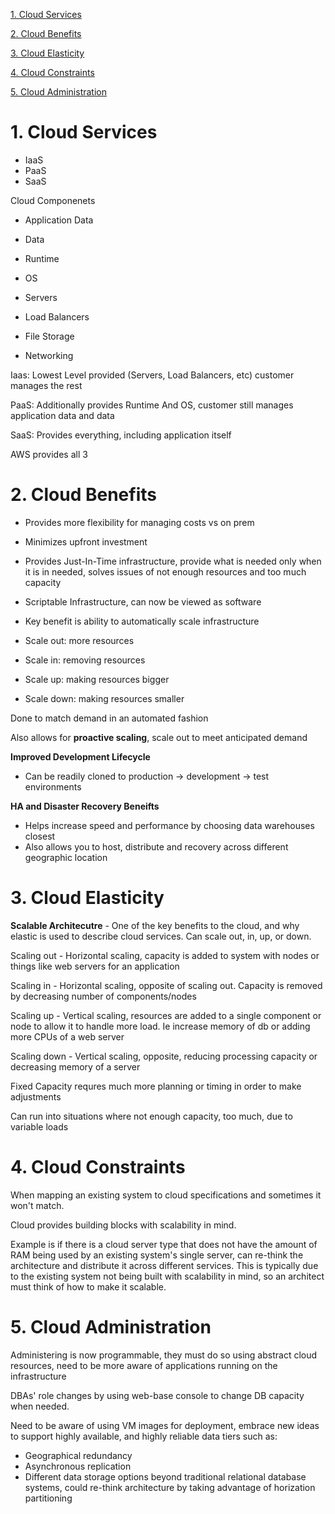 [1. Cloud Services](#1-cloud-services)

[2. Cloud Benefits](#2-cloud-benefits)

[3. Cloud Elasticity](#3-cloud-elasticity)

[4. Cloud Constraints](#4-cloud-constraints)

[5. Cloud Administration](#5-cloud-administration)


# 1. Cloud Services
- IaaS
- PaaS
- SaaS

Cloud Componenets

- Application Data
- Data

- Runtime
- OS

- Servers
- Load Balancers
- File Storage
- Networking

Iaas: Lowest Level provided (Servers, Load Balancers, etc) customer manages the rest

PaaS: Additionally provides Runtime And OS, customer still manages application data and data

SaaS: Provides everything, including application itself

AWS provides all 3

# 2. Cloud Benefits 
- Provides more flexibility for managing costs vs on prem
- Minimizes upfront investment
- Provides Just-In-Time infrastructure, provide what is needed only when it is in needed, solves issues of not enough resources and too much capacity
- Scriptable Infrastructure, can now be viewed as software
- Key benefit is ability to automatically scale infrastructure

- Scale out: more resources
- Scale in: removing resources
- Scale up: making resources bigger
- Scale down: making resources smaller

Done to match demand in an automated fashion

Also allows for **proactive scaling**, scale out to meet anticipated demand

**Improved Development Lifecycle**
- Can be readily cloned to production -> development -> test environments

**HA and Disaster Recovery Beneifts**
- Helps increase speed and performance by choosing data warehouses closest
- Also allows you to host, distribute and recovery across different geographic location

# 3. Cloud Elasticity
**Scalable Architecutre** - One of the key benefits to the cloud, and why elastic is used to describe cloud services. Can scale out, in, up, or down.

Scaling out - Horizontal scaling, capacity is added to system with nodes or things like web servers for an application

Scaling in - Horizontal scaling, opposite of scaling out. Capacity is removed by decreasing number of components/nodes

Scaling up - Vertical scaling, resources are added to a single component or node to allow it to handle more load. Ie increase memory of db or adding more CPUs of a web server

Scaling down - Vertical scaling, opposite, reducing processing capacity or decreasing memory of a server

Fixed Capacity requres much more planning or timing in order to make adjustments

Can run into situations where not enough capacity, too much, due to variable loads

# 4. Cloud Constraints
When mapping an existing system to cloud specifications and sometimes it won't match.

Cloud provides building blocks with scalability in mind. 

Example is if there is a cloud server type that does not have the amount of RAM being used by an existing system's single server, can re-think the architecture and 
distribute it across different services. This is typically due to the existing system not being built with scalability in mind, so an architect must think of how to make it 
scalable.

# 5. Cloud Administration
Administering is now programmable, they must do so using abstract cloud resources, need to be more aware of applications running on the infrastructure

DBAs' role changes by using web-base console to change DB capacity when needed. 

Need to be aware of using VM images for deployment, embrace new ideas to support highly available, and highly reliable data tiers such as:
- Geographical redundancy
- Asynchronous replication
- Different data storage options beyond traditional relational database systems, could re-think architecture by taking advantage of horization partitioning
